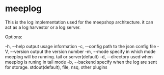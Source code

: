 meeplog
=======

This is the log implementation used for the meepshop architecture.
it can act as a log harvestor or a log server.

Options:

  -h, --help      output usage information
  -c, --config    path to the json config file 
  -V, --version   output the version number
  -m, --mode      specify in which mode meeplog will be running. tail or server(default)
  -d, --directory used when meeplog is runing in tail mode
  -b, --backend   specify when the log are sent for storage. stdout(default), file, nsq, other plugins 
